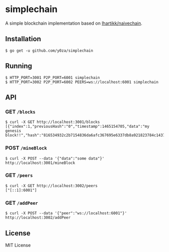 # simplechain
A simple blockchain implementation based on [lhartikk/naivechain](https://github.com/lhartikk/naivechain).

## Installation
```console
$ go get -u github.com/y0za/simplechain
```

## Running
```console
$ HTTP_PORT=3001 P2P_PORT=6001 simplechain
$ HTTP_PORT=3002 P2P_PORT=6002 PEERS=ws://localhost:6001 simplechain
```

## API

### GET `/blocks`
```console
$ curl -X GET http://localhost:3001/blocks
[{"index":1,"previousHash":"0","timestamp":1465154705,"data":"my genesis block!!","hash":"816534932c2b7154836da6afc367695e6337db8a921823784c14378abed4f7d7"}]
```

### POST `/mineBlock`
```console
$ curl -X POST --data '{"data":"some data"}' http://localhost:3001/mineBlock
```

### GET `/peers`
```console
$ curl -X GET http://localhost:3002/peers
["[::1]:6001"]
```

### GET `/addPeer`
```console
$ curl -X POST --data '{"peer":"ws://localhost:6001"}' http://localhost:3002/addPeer
```

## License
MIT License
